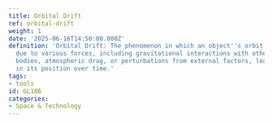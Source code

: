 ```yaml
---
title: Orbital Drift
ref: orbital-drift
weight: 1
date: '2025-06-16T14:50:00.000Z'
definition: 'Orbital Drift: The phenomenon in which an object''s orbit gradually changes
  due to various forces, including gravitational interactions with other celestial
  bodies, atmospheric drag, or perturbations from external factors, leading to a shift
  in its position over time.'
tags:
- tools
id: GL186
categories:
- Space & Technology
---
```


